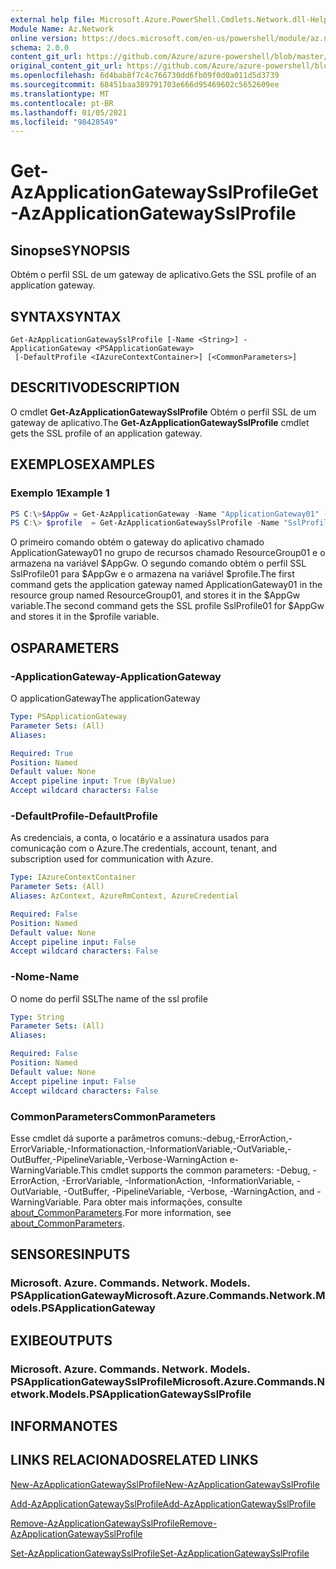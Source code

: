 ```yaml
---
external help file: Microsoft.Azure.PowerShell.Cmdlets.Network.dll-Help.xml
Module Name: Az.Network
online version: https://docs.microsoft.com/en-us/powershell/module/az.network/get-azapplicationgatewaysslprofile
schema: 2.0.0
content_git_url: https://github.com/Azure/azure-powershell/blob/master/src/Network/Network/help/Get-AzApplicationGatewaySslProfile.md
original_content_git_url: https://github.com/Azure/azure-powershell/blob/master/src/Network/Network/help/Get-AzApplicationGatewaySslProfile.md
ms.openlocfilehash: 6d4bab8f7c4c766730dd6fb09f0d0a011d5d3739
ms.sourcegitcommit: 68451baa389791703e666d95469602c5652609ee
ms.translationtype: MT
ms.contentlocale: pt-BR
ms.lasthandoff: 01/05/2021
ms.locfileid: "98428549"
---
```

# <span data-ttu-id="6064a-101">Get-AzApplicationGatewaySslProfile</span><span class="sxs-lookup"><span data-stu-id="6064a-101">Get-AzApplicationGatewaySslProfile</span></span>

## <span data-ttu-id="6064a-102">Sinopse</span><span class="sxs-lookup"><span data-stu-id="6064a-102">SYNOPSIS</span></span>
<span data-ttu-id="6064a-103">Obtém o perfil SSL de um gateway de aplicativo.</span><span class="sxs-lookup"><span data-stu-id="6064a-103">Gets the SSL profile of an application gateway.</span></span>

## <span data-ttu-id="6064a-104">SYNTAX</span><span class="sxs-lookup"><span data-stu-id="6064a-104">SYNTAX</span></span>

```
Get-AzApplicationGatewaySslProfile [-Name <String>] -ApplicationGateway <PSApplicationGateway>
 [-DefaultProfile <IAzureContextContainer>] [<CommonParameters>]
```

## <span data-ttu-id="6064a-105">DESCRITIVO</span><span class="sxs-lookup"><span data-stu-id="6064a-105">DESCRIPTION</span></span>
<span data-ttu-id="6064a-106">O cmdlet **Get-AzApplicationGatewaySslProfile** Obtém o perfil SSL de um gateway de aplicativo.</span><span class="sxs-lookup"><span data-stu-id="6064a-106">The **Get-AzApplicationGatewaySslProfile** cmdlet gets the SSL profile of an application gateway.</span></span>

## <span data-ttu-id="6064a-107">EXEMPLOS</span><span class="sxs-lookup"><span data-stu-id="6064a-107">EXAMPLES</span></span>

### <span data-ttu-id="6064a-108">Exemplo 1</span><span class="sxs-lookup"><span data-stu-id="6064a-108">Example 1</span></span>
```powershell
PS C:\>$AppGw = Get-AzApplicationGateway -Name "ApplicationGateway01" -ResourceGroupName "ResourceGroup01"
PS C:\> $profile  = Get-AzApplicationGatewaySslProfile -Name "SslProfile01" -ApplicationGateway $AppGw
```

<span data-ttu-id="6064a-109">O primeiro comando obtém o gateway do aplicativo chamado ApplicationGateway01 no grupo de recursos chamado ResourceGroup01 e o armazena na variável $AppGw. O segundo comando obtém o perfil SSL SslProfile01 para $AppGw e o armazena na variável $profile.</span><span class="sxs-lookup"><span data-stu-id="6064a-109">The first command gets the application gateway named ApplicationGateway01 in the resource group named ResourceGroup01, and stores it in the $AppGw variable.The second command gets the SSL profile SslProfile01 for $AppGw and stores it in the $profile variable.</span></span>

## <span data-ttu-id="6064a-110">OS</span><span class="sxs-lookup"><span data-stu-id="6064a-110">PARAMETERS</span></span>

### <span data-ttu-id="6064a-111">-ApplicationGateway</span><span class="sxs-lookup"><span data-stu-id="6064a-111">-ApplicationGateway</span></span>
<span data-ttu-id="6064a-112">O applicationGateway</span><span class="sxs-lookup"><span data-stu-id="6064a-112">The applicationGateway</span></span>

```yaml
Type: PSApplicationGateway
Parameter Sets: (All)
Aliases:

Required: True
Position: Named
Default value: None
Accept pipeline input: True (ByValue)
Accept wildcard characters: False
```

### <span data-ttu-id="6064a-113">-DefaultProfile</span><span class="sxs-lookup"><span data-stu-id="6064a-113">-DefaultProfile</span></span>
<span data-ttu-id="6064a-114">As credenciais, a conta, o locatário e a assinatura usados para comunicação com o Azure.</span><span class="sxs-lookup"><span data-stu-id="6064a-114">The credentials, account, tenant, and subscription used for communication with Azure.</span></span>

```yaml
Type: IAzureContextContainer
Parameter Sets: (All)
Aliases: AzContext, AzureRmContext, AzureCredential

Required: False
Position: Named
Default value: None
Accept pipeline input: False
Accept wildcard characters: False
```

### <span data-ttu-id="6064a-115">-Nome</span><span class="sxs-lookup"><span data-stu-id="6064a-115">-Name</span></span>
<span data-ttu-id="6064a-116">O nome do perfil SSL</span><span class="sxs-lookup"><span data-stu-id="6064a-116">The name of the ssl profile</span></span>

```yaml
Type: String
Parameter Sets: (All)
Aliases:

Required: False
Position: Named
Default value: None
Accept pipeline input: False
Accept wildcard characters: False
```

### <span data-ttu-id="6064a-117">CommonParameters</span><span class="sxs-lookup"><span data-stu-id="6064a-117">CommonParameters</span></span>
<span data-ttu-id="6064a-118">Esse cmdlet dá suporte a parâmetros comuns:-debug,-ErrorAction,-ErrorVariable,-Informationaction,-InformationVariable,-OutVariable,-OutBuffer,-PipelineVariable,-Verbose-WarningAction e-WarningVariable.</span><span class="sxs-lookup"><span data-stu-id="6064a-118">This cmdlet supports the common parameters: -Debug, -ErrorAction, -ErrorVariable, -InformationAction, -InformationVariable, -OutVariable, -OutBuffer, -PipelineVariable, -Verbose, -WarningAction, and -WarningVariable.</span></span> <span data-ttu-id="6064a-119">Para obter mais informações, consulte [about_CommonParameters](http://go.microsoft.com/fwlink/?LinkID=113216).</span><span class="sxs-lookup"><span data-stu-id="6064a-119">For more information, see [about_CommonParameters](http://go.microsoft.com/fwlink/?LinkID=113216).</span></span>

## <span data-ttu-id="6064a-120">SENSORES</span><span class="sxs-lookup"><span data-stu-id="6064a-120">INPUTS</span></span>

### <span data-ttu-id="6064a-121">Microsoft. Azure. Commands. Network. Models. PSApplicationGateway</span><span class="sxs-lookup"><span data-stu-id="6064a-121">Microsoft.Azure.Commands.Network.Models.PSApplicationGateway</span></span>

## <span data-ttu-id="6064a-122">EXIBE</span><span class="sxs-lookup"><span data-stu-id="6064a-122">OUTPUTS</span></span>

### <span data-ttu-id="6064a-123">Microsoft. Azure. Commands. Network. Models. PSApplicationGatewaySslProfile</span><span class="sxs-lookup"><span data-stu-id="6064a-123">Microsoft.Azure.Commands.Network.Models.PSApplicationGatewaySslProfile</span></span>

## <span data-ttu-id="6064a-124">INFORMA</span><span class="sxs-lookup"><span data-stu-id="6064a-124">NOTES</span></span>

## <span data-ttu-id="6064a-125">LINKS RELACIONADOS</span><span class="sxs-lookup"><span data-stu-id="6064a-125">RELATED LINKS</span></span>

[<span data-ttu-id="6064a-126">New-AzApplicationGatewaySslProfile</span><span class="sxs-lookup"><span data-stu-id="6064a-126">New-AzApplicationGatewaySslProfile</span></span>](./New-AzApplicationGatewaySslProfile.md)

[<span data-ttu-id="6064a-127">Add-AzApplicationGatewaySslProfile</span><span class="sxs-lookup"><span data-stu-id="6064a-127">Add-AzApplicationGatewaySslProfile</span></span>](./Add-AzApplicationGatewaySslProfile.md)

[<span data-ttu-id="6064a-128">Remove-AzApplicationGatewaySslProfile</span><span class="sxs-lookup"><span data-stu-id="6064a-128">Remove-AzApplicationGatewaySslProfile</span></span>](./Remove-AzApplicationGatewaySslProfile.md)

[<span data-ttu-id="6064a-129">Set-AzApplicationGatewaySslProfile</span><span class="sxs-lookup"><span data-stu-id="6064a-129">Set-AzApplicationGatewaySslProfile</span></span>](./Set-AzApplicationGatewaySslProfile.md)